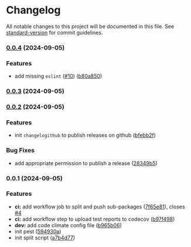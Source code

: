 # Changelog

All notable changes to this project will be documented in this file. See [standard-version](https://github.com/conventional-changelog/standard-version) for commit guidelines.

### [0.0.4](https://github.com/feryardiant/learn-monorepo/compare/v0.0.3...v0.0.4) (2024-09-05)


### Features

* add missing `eslint` ([#10](https://github.com/feryardiant/learn-monorepo/issues/10)) ([b80a850](https://github.com/feryardiant/learn-monorepo/commit/b80a8505d0d5107a5902181d416910ec548bdb8f))

### [0.0.3](https://github.com/feryardiant/learn-monorepo/compare/v0.0.2...v0.0.3) (2024-09-05)

### [0.0.2](https://github.com/feryardiant/learn-monorepo/compare/v0.0.1...v0.0.2) (2024-09-05)


### Features

* init `changelogithub` to publish releases on github ([bfebb2f](https://github.com/feryardiant/learn-monorepo/commit/bfebb2f863ed451dc3879372cc08c248387f9224))


### Bug Fixes

* add appropriate permission to publish a release ([28349b5](https://github.com/feryardiant/learn-monorepo/commit/28349b59f3506ffc9f9340819884cfae74970850))

### 0.0.1 (2024-09-05)


### Features

* **ci:** add workflow job to split and push sub-packages ([7f65e81](https://github.com/feryardiant/learn-monorepo/commit/7f65e81ae0463032f5c51e86c2e7ab24bfaf812f)), closes [#4](https://github.com/feryardiant/learn-monorepo/issues/4)
* **ci:** add workflow step to upload test reports to codecov ([b97f498](https://github.com/feryardiant/learn-monorepo/commit/b97f498ffa25c1c7899aff93ab0eb21e5be415d4))
* **dev:** add code climate config file ([b965b06](https://github.com/feryardiant/learn-monorepo/commit/b965b06ca51a8fb642cf7fe97dcfd89c6528539b))
* init pest ([594930a](https://github.com/feryardiant/learn-monorepo/commit/594930a86a2090428b9619703ae0d2add5201a11))
* init split script ([a7b4d77](https://github.com/feryardiant/learn-monorepo/commit/a7b4d7789a686059014e69d208c0de79fd9275e7))
